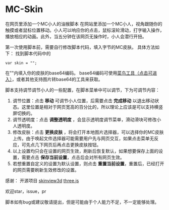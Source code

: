 # MC-Skin
在网页里添加一个MC小人的油猴脚本
在网站里添加一个MC小人，视角跟随你的触摸或者鼠标位置移动。小人可以响应你的点击，鼠标滚轮滑动，打字输入操作，播放相应的动画。此外，当五分钟在该网页无操作时，小人会潜行开扭。

第一次使用脚本前，需要自行修改脚本代码，填入字节的MC皮肤。
具体方法如下：
找到脚本代码中的
```
var skin = "";
```
在""内填入你的皮肤的base64编码。
base64编码可使用[菜鸟工具（点击可进入）](https://www.jyshare.com/front-end/59/)，或者其他支持图片转base64的工具来获取。

脚本支持调节调节小人的一些配置，在脚本菜单中可以调节，下为可调节内容：
1. 调节位置：点击 **移动** 可调节小人位置，后需要点击 **完成移动** 以退出移动状态。这里位置是相对于网页宽高的百分比的，所以理论上应该是可以支持横竖屏切换的。
2. 调节透明度：点击 **调整透明度** ，会显示透明度调节菜单，滑动滑块可修改小人透明度。
3. 修改皮肤：点击 **更换皮肤** ，将会打开本地图片选择器，可以选择你的MC皮肤上传。由于唤起文件选择器可能需要用户先与网页交互，如果点击菜单无反应，可先点几下网页后再点击更换皮肤按钮。
4. 以上设置均只会在设置的网页生效，刷新后恢复默认，如果想要保存上面的设置，需要点击 **保存当前设置**，点击后会对所有网页生效。
5. 若想重置自定义的设置为默认设置，则点击 **重置当前设置**，重置后，已经打开的网页需要刷新生效修改的设置。

感谢：
开源项目 [skinview3d](https://github.com/bs-community/skinview3d) [three.js](https://github.com/mrdoob/three.js/)

欢迎star，issue，pr

脚本如有bug或建议敬请提出，但是可能由于个人能力不足，不一定能够处理。
